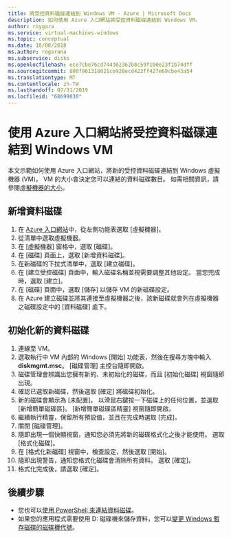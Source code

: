 ```yaml
---
title: 將受控資料磁碟連結到 Windows VM - Azure | Microsoft Docs
description: 如何使用 Azure 入口網站將受控資料磁碟連結到 Windows VM。
author: roygara
ms.service: virtual-machines-windows
ms.topic: conceptual
ms.date: 10/08/2018
ms.author: rogarana
ms.subservice: disks
ms.openlocfilehash: ece7cbe76cd744302362b8c59f100e23f1b74dff
ms.sourcegitcommit: 800f961318021ce920ecd423ff427e69cbe43a54
ms.translationtype: MT
ms.contentlocale: zh-TW
ms.lasthandoff: 07/31/2019
ms.locfileid: "68699830"
---
```

# <a name="attach-a-managed-data-disk-to-a-windows-vm-by-using-the-azure-portal"></a>使用 Azure 入口網站將受控資料磁碟連結到 Windows VM

本文示範如何使用 Azure 入口網站，將新的受控資料磁碟連結到 Windows 虛擬機器 (VM)。 VM 的大小會決定您可以連結的資料磁碟數目。 如需相關資訊，請參閱[虛擬機器的大小](sizes.md)。


## <a name="add-a-data-disk"></a>新增資料磁碟

1. 在 [Azure 入口網站](https://portal.azure.com)中，從左側功能表選取 [虛擬機器]。
2. 從清單中選取虛擬機器。
3. 在 [虛擬機器] 窗格中，選取 [磁碟]。
4. 在 [磁碟] 頁面上，選取 [新增資料磁碟]。
5. 在新磁碟的下拉式清單中，選取 [建立磁碟]。
6. 在 [建立受控磁碟] 頁面中，輸入磁碟名稱並視需要調整其他設定。 當您完成時，選取 [建立]。
7. 在 [磁碟] 頁面中，選取 [儲存] 以儲存 VM 的新磁碟設定。
8. 在 Azure 建立磁碟並將其連接至虛擬機器之後，該新磁碟就會列在虛擬機器之磁碟設定中的 [資料磁碟] 底下。


## <a name="initialize-a-new-data-disk"></a>初始化新的資料磁碟

1. 連線至 VM。
1. 選取執行中 VM 內部的 Windows [開始] 功能表，然後在搜尋方塊中輸入 **diskmgmt.msc**。 [磁碟管理] 主控台隨即開啟。
2. 磁碟管理會辨識出您擁有新的、未初始化的磁碟，而且 [初始化磁碟] 視窗隨即出現。
3. 確認已選取新磁碟，然後選取 [確定] 將磁碟初始化。
4. 新的磁碟會顯示為 [未配置]。 以滑鼠右鍵按一下磁碟上的任何位置，並選取 [新增簡單磁碟區]。 [新增簡單磁碟區精靈] 視窗隨即開啟。
5. 繼續執行精靈，保留所有預設值，並且在完成時選取 [完成]。
6. 關閉 [磁碟管理]。
7. 隨即出現一個快顯視窗，通知您必須先將新的磁碟格式化之後才能使用。 選取 [格式化磁碟]。
8. 在 [格式化新磁碟] 視窗中，檢查設定，然後選取 [開始]。
9. 隨即出現警告，通知您格式化磁碟會清除所有資料。 選取 [確定]。
10. 格式化完成後，請選取 [確定]。

## <a name="next-steps"></a>後續步驟

- 您也可以[使用 PowerShell 來連結資料磁碟](attach-disk-ps.md)。
- 如果您的應用程式需要使用 D: 磁碟機來儲存資料，您可以[變更 Windows 暫存磁碟的磁碟機代號](change-drive-letter.md?toc=%2fazure%2fvirtual-machines%2fwindows%2fclassic%2ftoc.json)。
